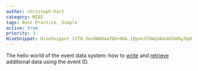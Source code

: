 ```yaml
---
author: christoph-hart
category: MIDI
tags: Best Practice, Simple
active: true
priority: 3
HiseSnippet: HiseSnippet 1178.3oc0W80aaTDD+N6b.1EpnnJfGWg3AGoH2bkRgJDpNwwIxh5Dqboo7V058FGux6s6wd64TKDeh3KCeT52.X187eNm5lFrHnV+fk2Y1Yley+W2WqXPVlR64W6roofm+mFDMUZF0dDkK85dfm+cC5QyLflTPZ+oozrLH1y2u5QVB901xy840OcepfJYvRRddmq3L3Y7DtYI09s9EtPbHMFNimT51OpUWlR1VIT4HdpFrqWJkMldAbL0dsJAd9eTmXtQoiLTCj44u09p3oQiTWJKt+47L9.AXOD5EgJpf7gJQrEwVpdsGwEw8m62Ydd9A8WFEpVDEtePOdLeA8kQiO2wfrThxwC+JqBupq.uvxva2RvaMPxuDj1p.R2KHho4olkbr34NAckXxYHEC6kgRwc8p7mUBZqvaHMMSnigC03gERz3w6t6ND7qs+o50evCHWBDI.wDihvz.5CDpjvkYFaVknFRLi.hVka3xKHITIlZzV4FpzNVvDzNjXpgZUwkJ83l0wLZlgLgpI5DxOS5HufKglW.liDpATwoEZqWgxZLCHgMImgnkPIBkZLgZbpWpPDojDFUHFfUFtq9vljSRAo6Bcb1+.q86ohyETiEXJRF.DLK3tyDpHGH7Lx.v5EoEQSHdXtjY3n1UxiQ6bhrw10+850PKbLJIFYxPkgeqRVniBi9DyHRlPYpWSmzLCLNPXwPidnhQux5rNhciar8NjmrCoG0LpolJiUIM1Fc4ZN6zVvYis9mUq85dPWBGCdXF4UFqSXoxmm4tRHWnt.id63TiYD5bWhMX3sYh7XLJh+1A4LjIFKonebolavpBhfigYqHMq+G0IWMHLbXQT3J7rUTZkPXSXqgssqVecB1PlmL.waApVbQrTe09mf2d+S41aVQAdoKpjckbist3s0z6Mqq.+0y6ZyV1ltYzv6kBZC2BA+CfI3DrhVvZAG.YiMpTbF1azehSFlWyUdbgcF4LFXLXkdTaenLialVdF5+YyPtoP7dA84F1n0iwJqAiXj51.iyl79YAcFNDXlk.bqfC+0amwrkM+cKL+cBhv4StUfNi+ktyjWPm.ji.InsAuvqYK3ecS2Bldi2BdByfl+LbfQVpJaEEGAI7yTRaTXIwmmgy4ge6Ta1rL81Jpdsrd8SODcx0JSD0jqckE6knxklUJCpdcaiC2vswa8d213O.Z1W4AC0liwHdRp.5Hm.BbhlCieANBaHMWXlSc0Z4dJoJcjRxYkSzmBFM2tgoL1WqCsmwfKlWR49sNED.sbQ6215YXwFUiwIXCiEg+qe7zZyWecPAbI1FPxGtCoqd6Njdk34GOuibwybVfVGP+pf08Hrv2cHcedpRP01cNQ3qo5JigWsj+2zZVY641WLrgtY3606hV7RXrWC87fiyShvU.L.stTBB66g7qXGiWbdW64hc.xX2g+F+LiYn8r+LlgyY9+hMRnLs5krhW5YKe9DGEzukt+FWM7+ShmIgdStZtLAGl+RFaUU8FB9vMUvuaSE7Qapfe+lJ3i2TA+gMUve7cKncW6d4FURwDHOud863d5rueGIEqxccDd+CvGzENA
---
```



The hello world of the event data system: how to [write](https://docs.hise.audio/scripting/scripting-api/globalroutingmanager/index.html#seteventdata) and [retrieve](https://docs.hise.audio/hise-modules/modulators/voice-start-modulators/list/eventdatamodulator.html) additional data using the event ID.



